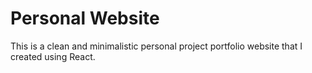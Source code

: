 # Personal Website

This is a clean and minimalistic personal project portfolio website that I created using React. 
